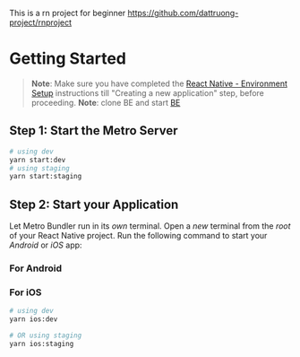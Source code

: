 This is a rn project for beginner
https://github.com/dattruong-project/rnproject

# Getting Started

>**Note**: Make sure you have completed the [React Native - Environment Setup](https://reactnative.dev/docs/environment-setup) instructions till "Creating a new application" step, before proceeding.
>**Note**: clone BE and start [BE]()

## Step 1: Start the Metro Server

```bash
# using dev
yarn start:dev
# using staging
yarn start:staging

```
## Step 2: Start your Application

Let Metro Bundler run in its _own_ terminal. Open a _new_ terminal from the _root_ of your React Native project. Run the following command to start your _Android_ or _iOS_ app:

### For Android

### For iOS

```bash
# using dev
yarn ios:dev

# OR using staging
yarn ios:staging
```